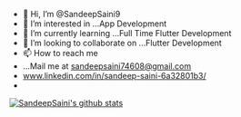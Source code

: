 - 👋 Hi, I’m @SandeepSaini9
- 👀 I’m interested in ...App Development
- 🌱 I’m currently learning ...Full Time Flutter Development
- 💞️ I’m looking to collaborate on ...Flutter Development
- 📫 How to reach me 
- ...Mail me at sandeepsaini74608@gmail.com
- www.linkedin.com/in/sandeep-saini-6a32801b3/
- 
[![SandeepSaini's github stats](https://github-readme-stats.vercel.app/api?username=SandeepSaini9&count_private=true&show_icons=true&theme=radical&hide_rank=false)](https://github.com/anuraghazra/github-readme-stats)
